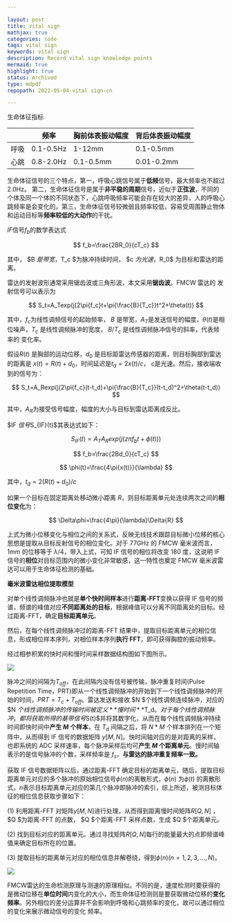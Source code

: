 ```yaml
---

layout: post
title: vital sign
mathjax: true
categories: code
tags: vital sign
keywords: vital sign
description: Record vital sign knowledge points
mermaid: true
highlight: true
status: Archived
type: mdpdf
repopath: 2022-05-04-vital sign-cn

---
```




生命体征指标

|     | 频率        | 胸前体表振动幅度  | 背后体表振动幅度   |
| --- | --------- | --------- | ---------- |
| 呼吸  | 0.1-0.5Hz | 1-12mm    | 0.1-0.5mm  |
| 心跳  | 0.8-2.0Hz | 0.1-0.5mm | 0.01-0.2mm |

生命体征信号的三个特点，第一，呼吸心跳信号属于**低频**信号，最大频率也不超过 2.0Hz。 第二，生命体征信号是属于**非平稳的周期**信号，近似于**正弦波**，不同的个体及同一个体的不同状态下，心跳呼吸频率可能会存在较大的差异，人的呼吸心跳频率是会变化的。第三，生命体征信号较微弱且频率较低，容易受周围静止物体和运动目标等**频率较低的大动作**的干扰。

$IF$信号$f_b$的数学表达式

$$
f_b=\frac{2BR_0}{cT_c}
$$

其中， $B $是带宽，$T_c $为脉冲持续时间， $c $为光速，$R_0$ 为目标和雷达的距离。

雷达的发射波形通常采用锯齿波或三角形波，本文采用**锯齿波**。FMCW 雷达的
发射信号可以表示为

$$
S_t=A_Texp(j(2\pi{f_c}t+\pi{\frac{B}{T_c}}t^2+\theta(t))
$$

其中，$f_c$为线性调频信号的起始频率， $B$ 是带宽，$A_T$是发送信号的幅度，$\theta(t)$是相
位噪声，$T_c$ 是线性调频脉冲的宽度， $B/T_c$ 是线性调频脉冲信号的斜率，代表频率的
变化率。

假设$R(t)$ 是胸部的运动位移，$d_0$ 是目标距雷达传感器的距离，则目标胸部到雷达的距离是
$x(t)=R(t)+d_0$，时间延迟是$t_d=2x(t)/c$， $c$是光速。然后，接收端收到的信号为：

$$
S_t=A_Rexp(j(2\pi{f_c}(t-t_d)+\pi{\frac{B}{T_c}}(t-t_d)^2+\theta(t-t_d))
$$

其中，$A_R$为接受信号幅度，幅度的大小与目标到雷达距离成反比。

$IF $信号$S_{IF}(t)$其表达式如下：

$$
S_{IF}(t)=A_TA_Rexp(j(z\pi{f_b}t+\phi(t)))
$$

$$
f_b=\frac{2Bd_0}{cT_c}
$$

$$
\phi(t)=\frac{4\pi{x(t)}}{\lambda}
$$

其中，$t_d=2(R(t)+d_0)/c$

如果一个目标在固定距离处移动微小距离 $R$，则目标距离单元处连续两次之间的**相位变化**为：

$$
\Delta\phi=\frac{4\pi}{\lambda}\Delta{R}
$$

上式为微小位移变化与相位之间的关系式，反映无线技术跟踪目标微小位移的核心思想是提取从目标反射信号的相位变化。对于 77GHz 的 FMCW 毫米波而言，1mm 的位移等于 $\lambda/4$，带入上式，可知 IF 信号的相位将改变 180 度，这说明 IF信号的**相位**对目标范围内的微小变化非常敏感，这一特性也奠定 FMCW 毫米波雷达可以用于生命体征检测的基础。

**毫米波雷达相位提取模型**

对单个线性调频脉冲也就是**单个快时间样本**进行**距离-FFT**变换以获得 IF 信号的频谱，频谱的峰值对应**不同距离处的目标**，根据峰值可以分离不同距离处的目标。经过距离-FFT，确定**目标距离单元**。

然后，在每个线性调频脉冲过的距离-FFT 结果中，提取目标距离单元的相位信息，形成相位样本序列，对相位样本序列**执行 FFT**，即可获得胸腔的振动频率。

经过相参积累的快时间和慢时间采样数据结构图如下图所示。

![](C:\Users\wsco\AppData\Roaming\marktext\images\2023-03-21-21-19-17-image.png)

脉冲之间的间隔为$T_{off}$，在此间隔内没有信号被传输，脉冲重复时间(Pulse Repetition Time，PRT)即从一个线性调频脉冲的开始到下一个线性调频脉冲的开始的时间，$PRT=T_c+T_{off}$。雷达发送和接收 $N $个线性调频连续脉冲，对应的 $N $个线性调频脉冲的传输时间被定义**慢时间**$T_d$。对于每个线性调频脉冲，都将获取所得的基带信号$S(t)$并将其数字化，从而在每个线性调频脉冲持续时间即快时间中**产生 $M$ 个样本**，在 $T_d$ 间隔之后，将 $N*M$ 个样本排列在一个矩阵中，从而得到 IF 信号的数据矩阵 $y[M,N]$。快时间轴对应的是对距离的采样，也即系统的 ADC 采样速率，每个脉冲采样后均可**产生 $M$ 个距离单元**。慢时间轴表示的是信号脉冲的个数，采样频率是 $f_s$，**与雷达的脉冲重复频率一致。**

获取 IF 信号数据矩阵以后，通过距离-FFT 确定目标的距离单元，随后，提取目标距离单元对应的多个脉冲的原始相位信号$\phi(n)$的离散形式，$\phi(n)$ 为$\phi(t)$ 的离散形式，$n$表示目标距离单元对应的第几个脉冲即脉冲的索引，综上所述，被测目标体征的相位信息获取步骤如下：

(1) 利用距离-FFT 对矩阵$y[M,N]$进行处理，从而得到距离慢时间矩阵$R[Q,N]$ ，$Q $为距离-FFT 的点数， $Q $个距离-FFT 采样点数，生成 $Q $个距离单元。

(2) 找到目标对应的距离单元。通过寻找矩阵$R[Q,N]$每行的能量最大的点即频谱峰值来确定目标所在的位置。

(3) 提取目标的距离单元对应的相位信息并解卷绕，得到$\phi(n)(n=1,2,3,...,N)$。

![](C:\Users\wsco\AppData\Roaming\marktext\images\2023-03-21-21-42-54-image.png)

FMCW雷达的生命检测原理与测速的原理相似。不同的是，速度检测时要获得的是微动位移在**单位时间**内变化的大小，而生命体征检测则是要获取微动位移的**变化频率**。另外相位的差分运算并不会影响到呼吸和心跳频率的变化，故可以通过相位的变化来展示微动信号的变化
频率。
